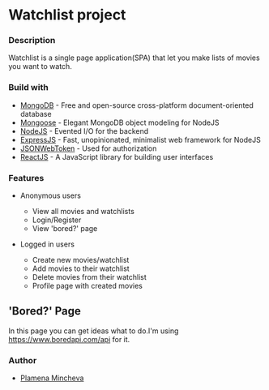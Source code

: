 # Watchlist project


### Description

Watchlist is a single page application(SPA) that let you make lists of movies you want to watch.

### Build with

* [MongoDB](https://www.mongodb.com) - Free and open-source cross-platform document-oriented database
* [Mongoose](http://mongoosejs.com/index.html) - Elegant MongoDB object modeling for NodeJS
* [NodeJS](https://nodejs.org/en/) - Evented I/O for the backend
* [ExpressJS](https://expressjs.com) - Fast, unopinionated, minimalist web framework for NodeJS
* [JSONWebToken](https://jwt.io) - Used for authorization
* [ReactJS](https://reactjs.org) - A JavaScript library for building user interfaces

### Features

- Anonymous users
    - View all movies and watchlists
    - Login/Register
    - View 'bored?' page

- Logged in users
    - Create new movies/watchlist
    - Add movies to their watchlist
    - Delete movies from their watchlist
    - Profile page with created movies
    
## 'Bored?' Page

In this page you can get ideas what to do.I'm using https://www.boredapi.com/api for it.
    
    
### Author

* [Plamena Mincheva](https://github.com/AnonimkaBG)
